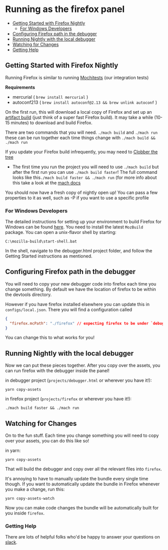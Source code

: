 # Running as the firefox panel

* [Getting Started with Firefox Nightly](#getting-started-with-firefox-nightly)
  * [For Windows Developers](#for-windows-developers)
* [Configuring Firefox path in the debugger](#configuring-firefox-path-in-the-debugger)
* [Running Nightly with the local debugger](#running-nightly-with-the-local-debugger)
* [Watching for Changes](#watching-for-changes)
* [Getting Help](#getting-help)

## Getting Started with Firefox Nightly

Running Firefox is similar to running [Mochitests](./mochitests.md) (our integration tests)

**Requirements**

* mercurial ( `brew install mercurial` )
* autoconf213 ( `brew install autoconf@2.13 && brew unlink autoconf` )

On the first run, this will download a local copy of Firefox and set up an [artifact build](https://developer.mozilla.org/en-US/docs/Mozilla/Developer_guide/Build_Instructions/Artifact_builds) (just think of a super fast Firefox build). It may take a while (10-15 minutes) to download and build Firefox.

There are two commands that you will need. `./mach build` and `./mach run` these can be run together
each time things change with `./mach build && ./mach run`

If you update your Firefox build infrequently, you may need to [Clobber the
tree](https://wiki.mozilla.org/Clobbering_the_Tree)

* The first time you run the project you will need to use `./mach build` but after the first run you can use `./mach build faster`! The full command looks like this`./mach build faster && ./mach run` (for more info about this take a look at the [mach docs](https://developer.mozilla.org/en-US/docs/Mozilla/Developer_guide/mach)

You should now have a fresh copy of nightly open up! You can pass a few properties to it as well,
such as -P <custom-profile> if you want to use a specific profile

### For Windows Developers

The detailed instructions for setting up your environment to build Firefox for Windows can be found [here](https://developer.mozilla.org/en-US/docs/Mozilla/Developer_guide/Build_Instructions/Windows_Prerequisites). You need to install the latest `MozBuild` package. You can open a unix-flavor shell by starting:

```
C:\mozilla-build\start-shell.bat
```

In the shell, navigate to the debugger.html project folder, and follow the Getting Started instructions as mentioned.

## Configuring Firefox path in the debugger

You will need to copy your new debugger code into firefox each time you change something. By default
we have the location of firefox to be within the devtools directory.

However if you have firefox installed elsewhere you can update this in `configs/local.json`. There you will find a configuration
called

```json
{
  "firefox.mcPath": "./firefox" // expecting firefox to be under `debugger.html/firefox`
}
```

You can change this to what works for you!

## Running Nightly with the local debugger

Now we can put these pieces together. After you copy over the assets, you can run firefox with the
debugger inside the panel!

in debugger project (`projects/debugger.html` or wherever you have it!):
```
yarn copy-assets
```

in firefox project (`projects/firefox` or wherever you have it!):
```
./mach build faster && ./mach run
```

## Watching for Changes

On to the fun stuff. Each time you change something you will need to copy over your assets, you can
do this like so!

in yarn:
```
yarn copy-assets
```

That will build the debugger and copy over all the relevant files into `firefox`.

It's annoying to have to manually update the bundle every single time though. If you want to automatically update the bundle in Firefox whenever you make a change, run this:

```
yarn copy-assets-watch
```

Now you can make code changes the bundle will be automatically built for you inside `firefox`.


### Getting Help

There are lots of helpful folks who'd be happy to answer
your questions on [slack][slack].

[slack]:https://devtools-html-slack.herokuapp.com/

